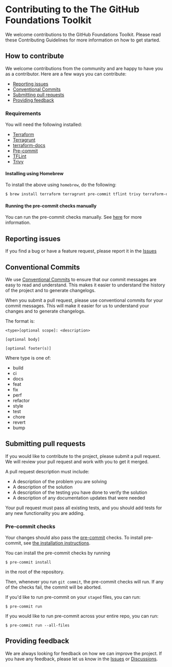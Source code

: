 # Contributing to the The GitHub Foundations Toolkit

We welcome contributions to the GitHub Foundations Toolkit. Please read these Contributing Guidelines for more information on how to get started.

## How to contribute

We welcome contributions from the community and are happy to have you as a contributor. Here are a few ways you can contribute:

- [Reporting issues](#reporting-issues)
- [Conventional Commits](#conventional-commits)
- [Submitting pull requests](#submitting-pull-requests)
- [Providing feedback](#providing-feedback)

### Requirements

You will need the following installed:
- [Terraform](https://developer.hashicorp.com/terraform/install)
- [Terragrunt](https://terragrunt.gruntwork.io/docs/getting-started/install/)
- [terraform-docs](https://github.com/terraform-docs/terraform-docs#installation)
- [Pre-commit](#pre-commit-checks)
- [TFLint](https://github.com/terraform-linters/tflint)
- [Trivy](https://aquasecurity.github.io/trivy/v0.49/getting-started/installation/)

#### Installing using Homebrew

To install the above using `homebrew`, do the following:

```bash
$ brew install terraform terragrunt pre-commit tflint trivy terraform-docs
```

#### Running the pre-commit checks manually

You can run the pre-commit checks manually. See [here](#pre-commit-checks) for more information.


## Reporting issues

If you find a bug or have a feature request, please report it in the [Issues](https://github.com/FociSolutions/github-foundations-modules/issues)

## Conventional Commits

We use [Conventional Commits](https://www.conventionalcommits.org/en/v1.0.0/) to ensure that our commit messages are easy to read and understand. This makes it easier to understand the history of the project and to generate changelogs.

When you submit a pull request, please use conventional commits for your commit messages. This will make it easier for us to understand your changes and to generate changelogs.

The format is:

```
<type>[optional scope]: <description>

[optional body]

[optional footer(s)]
```

Where type is one of:
 - build
 - ci
 - docs
 - feat
 - fix
 - perf
 - refactor
 - style
 - test
 - chore
 - revert
 - bump

## Submitting pull requests

If you would like to contribute to the project, please submit a pull request. We will review your pull request and work with you to get it merged.

A pull request description must include:
* A description of the problem you are solving
* A description of the solution
* A description of the testing you have done to verify the solution
* A description of any documentation updates that were needed

Your pull request must pass all existing tests, and you should add tests for any new functionality you are adding.

### Pre-commit checks

Your changes should also pass the [pre-commit](pre-commit.com) checks. To install pre-commit, see [the installation instructions](https://pre-commit.com/index.html#install).

You can install the pre-commit checks by running

```
$ pre-commit install
```

in the root of the repository.

Then, whenever you run `git commit`, the pre-commit checks will run. If any of the checks fail, the commit will be aborted.

If you'd like to run pre-commit on your `staged` files, you can run:

```
$ pre-commit run
```

If you would like to run pre-commit across your entire repo, you can run:

```
$ pre-commit run --all-files
```
## Providing feedback

We are always looking for feedback on how we can improve the project. If you have any feedback, please let us know in the [Issues](https://github.com/FociSolutions/github-foundations-modules/issues) or [Discussions](https://github.com/FociSolutions/github-foundations-modules/discussions).
